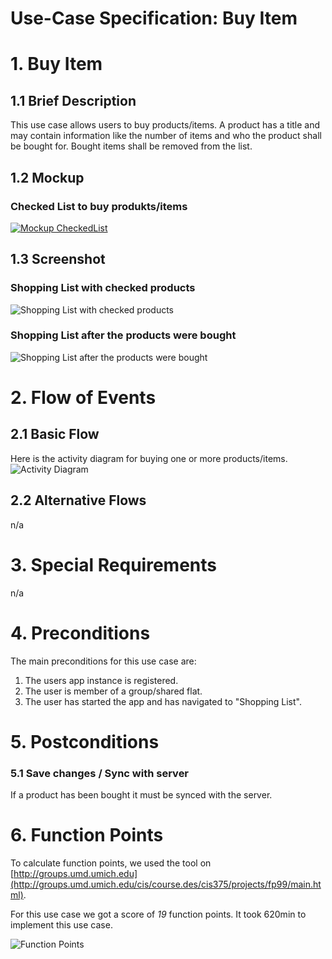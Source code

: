 # Use-Case Specification: Buy Item

# 1. Buy Item

## 1.1 Brief Description
This use case allows users to buy products/items.
A product has a title and may contain information like the number of items and who the product shall be bought for.
Bought items shall be removed from the list.

## 1.2 Mockup
### Checked List to buy produkts/items
[![Mockup CheckedList](../Mockups/uc_shopping_list_CheckedList_200px.png)](../Mockups/uc_shopping_list_CheckedList.PNG)

## 1.3 Screenshot
### Shopping List with checked products
![Shopping List with checked products](../Screenshots/shopping_list_screenshot_selected.png)

### Shopping List after the products were bought
![Shopping List after the products were bought](../Screenshots/shopping_list_no_items_screenshot.png)

# 2. Flow of Events

## 2.1 Basic Flow
Here is the activity diagram for buying one or more products/items.
![Activity Diagram](../ActivityDiagrams/uc_buy_item_activity_diagram.png)


## 2.2 Alternative Flows
n/a

# 3. Special Requirements
n/a

# 4. Preconditions
The main preconditions for this use case are:

 1. The users app instance is registered.
 2. The user is member of a group/shared flat.
 2. The user has started the app and has navigated to "Shopping List".

# 5. Postconditions

### 5.1 Save changes / Sync with server
If a product has been bought it must be synced with the server.

# 6. Function Points
To calculate function points, we used the tool on [http://groups.umd.umich.edu](http://groups.umd.umich.edu/cis/course.des/cis375/projects/fp99/main.html).

For this use case we got a score of *19* function points. It took 620min to implement this use case.

![Function Points](../FunctionPoints/Buy_Item.png)
